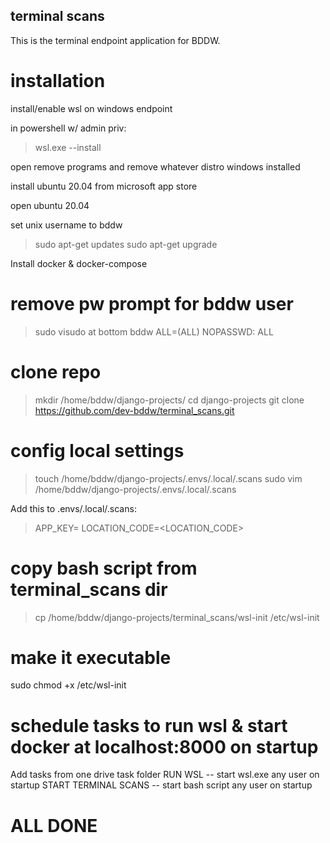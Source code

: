 terminal scans
---------------

This is the terminal endpoint application for BDDW.

# installation

install/enable wsl on windows endpoint

in powershell w/ admin priv:

> wsl.exe --install

open remove programs and remove whatever distro windows installed

install ubuntu 20.04 from microsoft app store

open ubuntu 20.04

set unix username to bddw

> sudo apt-get updates
> sudo apt-get upgrade

Install docker & docker-compose

# remove pw prompt for bddw user

> sudo visudo
at bottom
> bddw ALL=(ALL) NOPASSWD: ALL

# clone repo

> mkdir /home/bddw/django-projects/
> cd django-projects
> git clone https://github.com/dev-bddw/terminal_scans.git

# config local settings

> touch /home/bddw/django-projects/.envs/.local/.scans
> sudo vim /home/bddw/django-projects/.envs/.local/.scans

Add this to .envs/.local/.scans:
> APP_KEY=<API KEY HERE>
> LOCATION_CODE=<LOCATION_CODE>

# copy bash script from terminal_scans dir

> cp /home/bddw/django-projects/terminal_scans/wsl-init /etc/wsl-init

# make it executable

sudo chmod +x /etc/wsl-init

# schedule tasks to run wsl & start docker at localhost:8000 on startup

Add tasks from one drive task folder
RUN WSL -- start wsl.exe any user on startup
START TERMINAL SCANS -- start bash script any user on startup

# ALL DONE

